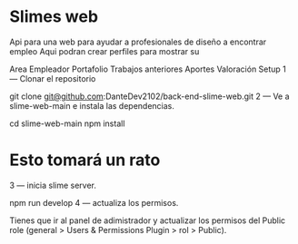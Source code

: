 

# Slimes web
Api para una web para ayudar a profesionales de diseño a encontrar empleo
Aqui podran crear perfiles para mostrar su

Area
Empleador
Portafolio
Trabajos anteriores
Aportes
Valoración
Setup
1 — Clonar el repositorio

git clone git@github.com:DanteDev2102/back-end-slime-web.git
2 — Ve a slime-web-main e instala las dependencias.

cd slime-web-main
npm install
# Esto tomará un rato
3 — inicia slime server.

npm run develop
4 — actualiza los permisos.

Tienes que ir al panel de adimistrador y actualizar los permisos del Public role (general > Users & Permissions Plugin > rol > Public).
